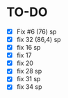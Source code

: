 # TO-DO
- [x] Fix #6 (76) sp
- [x] fix 32 (86,4) sp
- [x] fix 16 sp
- [x] fix 17
- [x] fix 20
- [x] fix 28 sp
- [x] fix 31 sp
- [x] fix 34 sp
